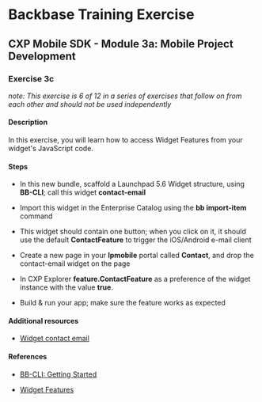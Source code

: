 Backbase Training Exercise
==========================

CXP Mobile SDK - Module 3a: Mobile Project Development
------------------------------------------------------

### Exercise 3c

*note: This exercise is 6 of 12 in a series of exercises that follow on from
each other and should not be used independently*

#### Description

In this exercise, you will learn how to access Widget Features from your
widget's JavaScript code.

#### Steps

-   In this new bundle, scaffold a Launchpad 5.6 Widget structure, using
    **BB-CLI**; call this widget **contact-email**

-   Import this widget in the Enterprise Catalog using the **bb import-item**
    command

-   This widget should contain one button; when you click on it, it should use
    the default **ContactFeature** to trigger the iOS/Android e-mail client

-   Create a new page in your **lpmobile** portal called **Contact**, and drop
    the contact-email widget on the page

-   In CXP Explorer **feature.ContactFeature** as a preference of the widget
    instance with the value **true**.

-   Build & run your app; make sure the feature works as expected

#### Additional resources

-   [Widget contact email](<../../Resources/widgets/contact-email>)

#### References

-   [BB-CLI: Getting
    Started](<https://my.backbase.com/resources/how-to-guides/bb-cli-the-one-cli-to-rule-them-all/>)

-   [Widget
    Features](<https://my.backbase.com/resources/documentation/mobile-sdk/1.2/bk03ch07s01.html>)
